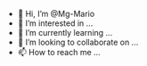 - 👋 Hi, I’m @Mg-Mario
- 👀 I’m interested in ...
- 🌱 I’m currently learning ...
- 💞️ I’m looking to collaborate on ...
- 📫 How to reach me ...

<!---
Mg-Mario/Mg-Mario is a ✨ special ✨ repository because its `README.md` (this file) appears on your GitHub profile.
You can click the Preview link to take a look at your changes.
--->
